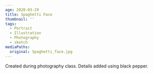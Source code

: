 ```yaml
---
age: 2020-03-29
title: Spaghetti Face
thumbnail: ''
tags:
  - Portrait
  - Illustration
  - Photography
  - sketch
mediaPaths:
  original: Spaghetti_face.jpg
---
```

Created during photography class. Details added using black pepper.
